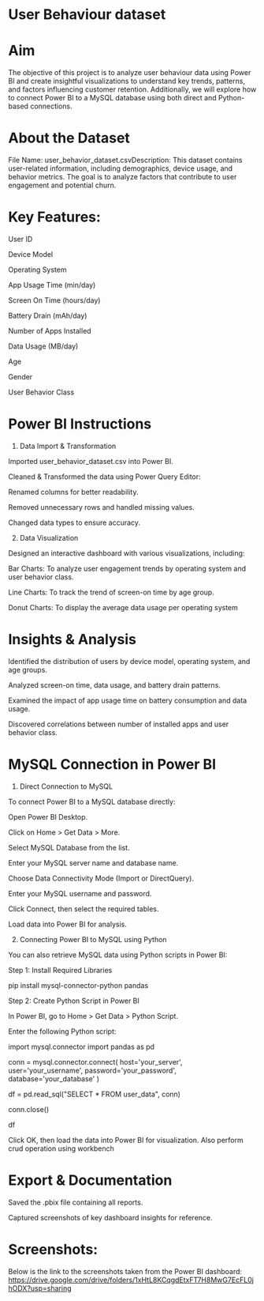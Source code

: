 # User Behaviour dataset

# Aim

The objective of this project is to analyze user behaviour data using Power BI and create insightful visualizations to understand key trends, patterns, and factors influencing customer retention. Additionally, we will explore how to connect Power BI to a MySQL database using both direct and Python-based connections.

# About the Dataset

File Name: user_behavior_dataset.csvDescription: This dataset contains user-related information, including demographics, device usage, and behavior metrics. The goal is to analyze factors that contribute to user engagement and potential churn.

# Key Features:

User ID

Device Model

Operating System

App Usage Time (min/day)

Screen On Time (hours/day)

Battery Drain (mAh/day)

Number of Apps Installed

Data Usage (MB/day)

Age

Gender

User Behavior Class

# Power BI Instructions

1. Data Import & Transformation

Imported user_behavior_dataset.csv into Power BI.

Cleaned & Transformed the data using Power Query Editor:

Renamed columns for better readability.

Removed unnecessary rows and handled missing values.

Changed data types to ensure accuracy.

2. Data Visualization

Designed an interactive dashboard with various visualizations, including:

Bar Charts: To analyze user engagement trends by operating system and user behavior class.

Line Charts: To track the trend of screen-on time by age group.

Donut Charts: To display the average data usage per operating system

# Insights & Analysis

Identified the distribution of users by device model, operating system, and age groups.

Analyzed screen-on time, data usage, and battery drain patterns.

Examined the impact of app usage time on battery consumption and data usage.

Discovered correlations between number of installed apps and user behavior class.

# MySQL Connection in Power BI

1. Direct Connection to MySQL

To connect Power BI to a MySQL database directly:

Open Power BI Desktop.

Click on Home > Get Data > More.

Select MySQL Database from the list.

Enter your MySQL server name and database name.

Choose Data Connectivity Mode (Import or DirectQuery).

Enter your MySQL username and password.

Click Connect, then select the required tables.

Load data into Power BI for analysis.

2. Connecting Power BI to MySQL using Python

You can also retrieve MySQL data using Python scripts in Power BI:

Step 1: Install Required Libraries

pip install mysql-connector-python pandas

Step 2: Create Python Script in Power BI

In Power BI, go to Home > Get Data > Python Script.

Enter the following Python script:

import mysql.connector
import pandas as pd

conn = mysql.connector.connect(
    host='your_server',
    user='your_username',
    password='your_password',
    database='your_database'
)

df = pd.read_sql("SELECT * FROM user_data", conn)

conn.close()

df

Click OK, then load the data into Power BI for visualization.
Also perform crud operation using workbench

# Export & Documentation

Saved the .pbix file containing all reports.

Captured screenshots of key dashboard insights for reference.

# Screenshots:

Below is the link to the screenshots taken from the Power BI dashboard:
https://drive.google.com/drive/folders/1xHtL8KCqgdEtxFT7H8MwG7EcFL0jhODX?usp=sharing


